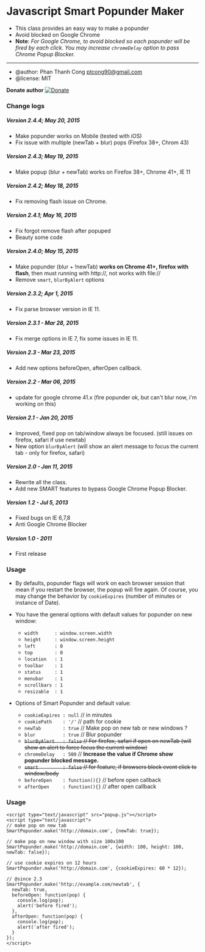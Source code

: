# Javascript Smart Popunder Maker
* This class provides an easy way to make a popunder
* Avoid blocked on Google Chrome
* **Note**: _For Google Chrome, to avoid blocked so each popunder will be  fired by each click. You may increase `chromeDelay` option to pass Chrome Popup Blocker._

-----
* @author: Phan Thanh Cong <ptcong90@gmail.com>
* @license: MIT

**Donate author**
[![Donate](https://www.paypalobjects.com/en_US/i/btn/btn_donate_SM.gif)](https://www.paypal.com/cgi-bin/webscr?cmd=_s-xclick&hosted_button_id=G9ALZSSKUNX3G)


### Change logs
##### Version 2.4.4; May 20, 2015
 * Make popunder works on Mobile (tested with iOS)
 * Fix issue with multiple (newTab + blur) pops (Firefox 38+, Chrom 43)

##### Version 2.4.3; May 19, 2015
 * Make popup (blur + newTab) works on Firefox 38+, Chrome 41+, IE 11

##### Version 2.4.2; May 18, 2015
 * Fix removing flash issue on Chrome.

##### Version 2.4.1; May 16, 2015
 * Fix forgot remove flash after popuped
 * Beauty some code

##### Version 2.4.0; May 15, 2015
 * Make popunder (blur + !newTab) **works on Chrome 41+, firefox with flash**, then must running with http://, not works with file://
 * Remove `smart`, `blurByAlert` options

##### Version 2.3.2; Apr 1, 2015
* Fix parse browser version in IE 11.

##### Version 2.3.1 - Mar 28, 2015
* Fix merge options in IE 7, fix some issues in IE 11.

##### Version 2.3 - Mar 23, 2015
* Add new options beforeOpen, afterOpen callback.

##### Version 2.2 - Mar 06, 2015
* update for google chrome 41.x (fire popunder ok, but can't blur now, i'm working on this)

##### Version 2.1 - Jan 20, 2015
* Improved, fixed pop on tab/window always be focused. (still issues on firefox, safari if use newtab)
* New option `blurByAlert` (will show an alert message to focus the current tab - only for firefox, safari)

##### Version 2.0 - Jan 11, 2015
* Rewrite all the class.
* Add new SMART features to bypass Google Chrome Popup Blocker.

##### Version 1.2 - Jul 5, 2013
* Fixed bugs on IE 6,7,8
* Anti Google Chrome Blocker

##### Version 1.0 - 2011
* First release

### Usage
* By defaults, popunder flags will work on each browser session that mean if you restart the browser, the popup will fire again. Of course, you may change the behavior by `cookieExpires` (number of minutes or instance of Date).
* You have the general options with default values for popunder on new window:
    * `width      : window.screen.width`
    * `height     : window.screen.height`
    * `left       : 0`
    * `top        : 0`
    * `location   : 1`
    * `toolbar    : 1`
    * `status     : 1`
    * `menubar    : 1`
    * `scrollbars : 1`
    * `resizable  : 1`

* Options of Smart Popunder and default value:
    * `cookieExpires : null`     // in minutes
    * `cookiePath    : '/'`      // path for cookie
    * `newTab        : true`     // Make pop on new tab or new windows ?
    * `blur          : true`     // Blur popunder
    * ~~`blurByAlert   : false`    // For firefox, safari if open on newTab (will show an alert to force focus the current window)~~
    * `chromeDelay   : 500`       // **Increase the value if Chrome show popunder blocked message.**
    * ~~`smart         : false`    // for feature, if browsers block event click to window/body~~
    * `beforeOpen    : function(){}` // before open callback
    * `afterOpen     : function(){}` // after open callback

### Usage

    <script type="text/javascript" src="popup.js"></script>
    <script type="text/javascript">
    // make pop on new tab
    SmartPopunder.make('http://domain.com', {newTab: true});

    // make pop on new window with size 100x100
    SmartPopunder.make('http://domain.com', {width: 100, height: 100, newTab: false});

    // use cookie expires on 12 hours
    SmartPopunder.make('http://domain.com', {cookieExpires: 60 * 12});

    // @since 2.3
    SmartPopunder.make('http://example.com/newtab', {
      newTab: true,
      beforeOpen: function(pop) {
        console.log(pop);
        alert('before fired');
      },
      afterOpen: function(pop) {
        console.log(pop);
        alert('after fired');
      }
    });
    </script>

